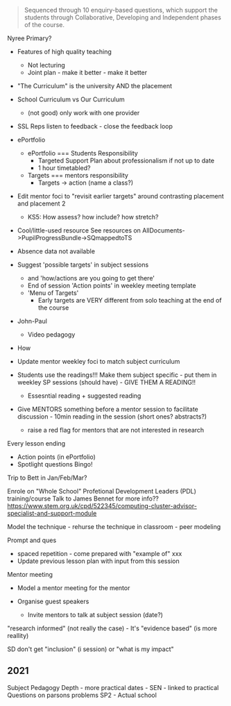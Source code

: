 
> Sequenced through 10 enquiry-based questions, which support the students through Collaborative, Developing and Independent phases of the course.


Nyree Primary?


* Features of high quality teaching
    * Not lecturing
    * Joint plan - make it better - make it better
* "The Curriculum" is the university AND the placement
* School Curriculum vs Our Curriculum 
    * (not good) only work with one provider
* SSL Reps listen to feedback - close the feedback loop
* ePortfolio
    * ePortfolio === Students Responsibility
        * Targeted Support Plan about professionalism if not up to date
        * 1 hour timetabled?
    * Targets === mentors responsibility
        * Targets -> action (name a class?)
* Edit mentor foci to "revisit earlier targets" around contrasting placement and placement 2
    * KS5: How assess? how include? how stretch?
* Cool/little-used resource See resources on AllDocuments->PupilProgressBundle->SQmappedtoTS
* Absence data not available
* Suggest 'possible targets' in subject sessions
    * and 'how/actions are you going to get there'
    * End of session 'Action points' in weekley meeting template
    * 'Menu of Targets'
        * Early targets are VERY different from solo teaching at the end of the course
* John-Paul
    * Video pedagogy

* How 

* Update mentor weekley foci to match subject curriculum
* Students use the readings!!! Make them subject specific - put them in weekley SP sessions (should have) - GIVE THEM A READING!!
    * Essesntial reading + suggested reading

* Give MENTORS something before a mentor session to facilitate discussion - 10min reading in the session (short ones? abstracts?)
    * raise a red flag for mentors that are not interested in research

Every lesson ending
* Action points (in ePortfolio)
* Spotlight questions Bingo!

Trip to Bett in Jan/Feb/Mar?

Enrole on "Whole School" Profetional Development Leaders (PDL) training/course
Talk to James Bennet for more info??
https://www.stem.org.uk/cpd/522345/computing-cluster-advisor-specialist-and-support-module

Model the technique - rehurse the technique in classroom - peer modeling

Prompt and ques
* spaced repetition - come prepared with "example of" xxx
* Update previous lesson plan with input from this session


Mentor meeting
* Model a mentor meeting for the mentor

* Organise guest speakers
    * Invite mentors to talk at subject session (date?)


"research informed" (not really the case) - It's "evidence based" (is more reallity)

SD don't get "inclusion" (i session) or "what is my impact"


2021
----

Subject Pedagogy
 Depth - more practical
 dates - 
 SEN - linked to practical
 Questions on parsons problems
 SP2 - Actual school
